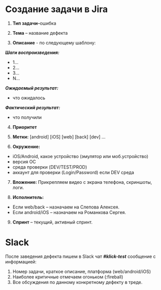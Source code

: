 
# Создание задачи в Jira 

1. **Тип задачи**–ошибка

2. **Тема** – название дефекта

3. **Описание** - по следующему шаблону:

**_Шаги воспроизведения:_**
- 1…
- 2…
- 3…
- N…

**_Ожидаемый результат:_**

- что ожидалось

**_Фактический результат:_**

- что получили


4. **Приоритет**

5. **Метки:**
[android]
[iOS]
[web]
[back]
[dev]
...

6. **Окружение:**
- iOS/Android, какое устройство (эмулятор или моб.устройство)
- версия ОС
- среда проверки (DEV/TEST/PROD)
- аккаунт для проверки (Login/Password) если DEV среда

7. **Вложение:**
Прикрепляем видео с экрана телефона, скриншоты, логи.

8. **Исполнитель:**
- Если web/back – назначаем на Слепова Алексея.
- Если android/iOS – назначаем на Романкова Сергея.
9. **Спринт** – текущий, активный спринт.


# Slack #

После заведения дефекта пишем в Slack чат ***#klick-test*** сообщение с информацией:

1. Номер задачи, краткое описание, платформа (web/android/iOS)
2. Наиболее критичные отмечаем огоньком (:fireball) 
3. Все обсуждения по данному конкретному дефекту в треде.


